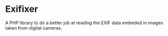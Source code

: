 Exifixer
========

A PHP library to do a better job at reading the EXIF data embeded in images taken from digital cameras.
